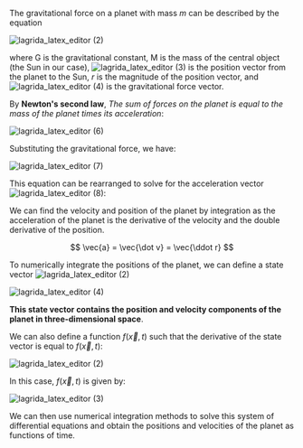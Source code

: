 

The gravitational force on a planet with mass $m$ can be described by the equation

![lagrida_latex_editor (2)](https://github.com/Riddhiman2005/Journey-Through-the-Cosmos-Visualization-of-Planetary-Motions/assets/130882317/c18c75d0-a469-4a8e-a658-940252e7394a)

where G is the gravitational constant, M is the mass of the central object (the Sun in our case), ![lagrida_latex_editor (3)](https://github.com/Riddhiman2005/Journey-Through-the-Cosmos-Visualization-of-Planetary-Motions/assets/130882317/8cb0c954-d5b7-489e-9b26-db3f8252210f) is the position vector from the planet to the Sun, $r$ is the magnitude of the position vector, and ![lagrida_latex_editor (4)](https://github.com/Riddhiman2005/Journey-Through-the-Cosmos-Visualization-of-Planetary-Motions/assets/130882317/ca9ef961-3b7f-4e82-868d-269531d21e34) is the gravitational force vector.

By **Newton's second law**, *The sum of forces on the planet is equal to the mass of the planet times its acceleration*:

![lagrida_latex_editor (6)](https://github.com/Riddhiman2005/Journey-Through-the-Cosmos-Visualization-of-Planetary-Motions/assets/130882317/ba44c51a-3008-4d7f-910f-f97efe5daaec)


Substituting the gravitational force, we have:

![lagrida_latex_editor (7)](https://github.com/Riddhiman2005/Journey-Through-the-Cosmos-Visualization-of-Planetary-Motions/assets/130882317/893b9a00-47a2-4820-8b0e-8b4136f9e5d5)


This equation can be rearranged to solve for the acceleration vector ![lagrida_latex_editor (8)](https://github.com/Riddhiman2005/Journey-Through-the-Cosmos-Visualization-of-Planetary-Motions/assets/130882317/1ccdb566-9d21-4970-99f2-73d2b2f2ceb2):

We can find the velocity and position of the planet by integration as the acceleration of the planet is the derivative of the velocity and the double derivative of the position.

$$  \vec{a} = \vec{\dot v}  = \vec{\ddot r} $$

To numerically integrate the positions of the planet, we can define a state vector ![lagrida_latex_editor (2)](https://github.com/Riddhiman2005/Journey-Through-the-Cosmos-Visualization-of-Planetary-Motions/assets/130882317/02b6e330-94cf-4953-a1d7-f81d6209f553)

![lagrida_latex_editor (4)](https://github.com/Riddhiman2005/Journey-Through-the-Cosmos-Visualization-of-Planetary-Motions/assets/130882317/251dcf86-9823-4d19-92d5-df5f4a3f252f)




**This state vector contains the position and velocity components of the planet in three-dimensional space**.


We can also define a function $f(\vec{x}, t)$ such that the derivative of the state vector is equal to $f(\vec{x}, t)$:


![lagrida_latex_editor (2)](https://github.com/Riddhiman2005/Journey-Through-the-Cosmos-Visualization-of-Planetary-Motions/assets/130882317/c6fa9b3b-6f65-4db8-862b-3afb6a2f5763)


In this case, $f(\vec{x}, t)$ is given by:

![lagrida_latex_editor (3)](https://github.com/Riddhiman2005/Journey-Through-the-Cosmos-Visualization-of-Planetary-Motions/assets/130882317/4545de4b-d7fe-441c-adeb-e09746735a47)

 
We can then use numerical integration methods to solve this system of differential equations and obtain the positions and velocities of the planet as functions of time.






